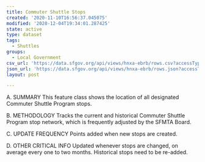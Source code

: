 ```yaml
---
title: Commuter Shuttle Stops
created: '2020-11-10T16:56:37.045075'
modified: '2020-12-04T19:34:01.287425'
state: active
type: dataset
tags:
  - Shuttles
groups:
  - Local Government
csv_url: 'https://data.sfgov.org/api/views/hnxa-ebrb/rows.csv?accessType=DOWNLOAD'
json_url: 'https://data.sfgov.org/api/views/hnxa-ebrb/rows.json?accessType=DOWNLOAD'
layout: post

---
```

A. SUMMARY This feature class shows the location of all designated Commuter Shuttle Program stops.

B. METHODOLOGY  Tracks the current and historical Commuter Shuttle Program stop network, which is frequently adjusted by the SFMTA Board.

C. UPDATE FREQUENCY  Points added when new stops are created.  

D. OTHER CRITICAL INFO  Updated whenever stops are changed, on average every one to two months. Historical stops need to be re-added.
